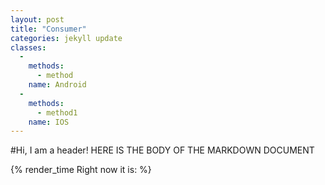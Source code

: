 ```yaml
---
layout: post
title: "Consumer"
categories: jekyll update
classes:
  - 
    methods:
      - method
    name: Android
  - 
    methods:
      - method1
    name: IOS
---
```


#Hi, I am a header!
HERE IS THE BODY OF THE MARKDOWN DOCUMENT
<p>{% render_time Right now it is: %}</p>